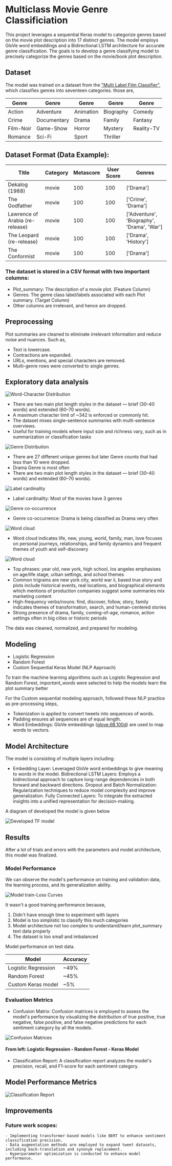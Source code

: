 # Multiclass Movie Genre Classificiation

This project leverages a sequential Keras model to categorize genres based on the movie plot description into 17 distinct genres. The model employs GloVe word embeddings and a Bidirectional LSTM architecture for accurate genre classification. The goals is to develop a genre classifying model to precisely categorize the genres based on the movie/book plot description.

## Dataset

The model was trained on a dataset from the ["Multi Label Film Classifier"](https://www.kaggle.com/datasets/mdzarinhossain/multi-label-film-classifier), which classifies genres into seventeen categories. those are, 

| Genre       | Genre       | Genre       | Genre       | Genre      |
|-------------|-------------|-------------|-------------|------------|
| Action      | Adventure   | Animation   | Biography   | Comedy     |
| Crime       | Documentary | Drama       | Family      | Fantasy    |
| Film-Noir   | Game-Show   | Horror      | Mystery     | Reality-TV |
| Romance     | Sci-Fi      | Sport       | Thriller    |            |


## Dataset Format (Data Example):

| Title                         | Category | Metascore | User Score | Genres                                    |
|------------------------------|----------|-----------|------------|--------------------------------------------|
| Dekalog (1988)               | movie    | 100       | 100        | ['Drama']                                  |
| The Godfather                | movie    | 100       | 100        | ['Crime', 'Drama']                         |
| Lawrence of Arabia (re-release) | movie | 100       | 100        | ['Adventure', 'Biography', 'Drama', 'War'] |
| The Leopard (re-release)     | movie    | 100       | 100        | ['Drama', 'History']                       |
| The Conformist               | movie    | 100       | 100        | ['Drama']                                  |



### The dataset is stored in a CSV format with two important columns:
- Plot_summary: The description of a movie plot. (Feature Column)
- Genres: The genre class label/labels associated with each Plot summary. (Target Column)
- Other columns are irrelevant, and hence are dropped.

## Preprocessing

Plot summaries are cleaned to eliminate irrelevant information and reduce noise and nuances. Such as,
- Text is lowercase.
- Contractions are expanded.
- URLs, mentions, and special characters are removed.
- Multi-genre rows were converted to single genres.

## Exploratory data analysis

![Word-Character Distribution](https://raw.githubusercontent.com/shefat26/finalCapstoneProject/refs/heads/main/figures/wcc_dist.png) 

- There are two main plot length styles in the dataset — brief (30–40 words) and extended (60–70 words).
- A maximum character limit of ~342 is enforced or commonly hit.
- The dataset mixes single-sentence summaries with multi-sentence overviews.
- Useful for training models where input size and richness vary, such as in summarization or classification tasks

![Genre Distribution](https://raw.githubusercontent.com/shefat26/finalCapstoneProject/refs/heads/main/figures/genre_count.png) 
- There are 27 different unique genres but later Genre counts that had less than 10 were dropped.
- Drama Genre is most often
- There are two main plot length styles in the dataset — brief (30–40 words) and extended (60–70 words).

![Label cardinality](https://raw.githubusercontent.com/shefat26/finalCapstoneProject/refs/heads/main/figures/label_cardi.png) 
- Label cardinality: Most of the movies have 3 genres

![Genre co-occurrence](https://raw.githubusercontent.com/shefat26/finalCapstoneProject/refs/heads/main/figures/co_occurance.png) 
- Genre co-occurrence: Drama is being classified as Drama very often


![Word cloud](https://raw.githubusercontent.com/shefat26/finalCapstoneProject/refs/heads/main/figures/word_cloud.png) 
- Word cloud indicates life, new, young, world, family, man, love focuses on personal journeys, relationships, and family dynamics and frequent themes of youth and self-discovery

![Word cloud](https://raw.githubusercontent.com/shefat26/finalCapstoneProject/refs/heads/main/figures/tf_idf_table.PNG) 
- Top phrases: year old, new york, high school, los angeles emphasises on age/life stage, urban settings, and school themes
- Common trigrams are new york city, world war ii, based true story and plots include historical events, real locations, and biographical elements which mentions of production companies suggest some summaries mix marketing content
- High-frequency verbs/nouns: find, discover, follow, story, family indicates themes of transformation, search, and human-centered stories
- Strong presence of drama, family, coming-of-age, romance, action settings often in big cities or historic periods


The data was cleaned, normalized, and prepared for modeling.


## Modeling

- Logistic Regression 
- Random Forest
- Custom Sequential Keras Model (NLP Approach)

To train the machine learning algorithms such as Logistic Regression and Random Forest, _important_words_ were selected to help the models learn the plot summary better

For the Custom sequential modeling approach, followed these NLP practice as pre-processing steps,

- Tokenization is applied to convert tweets into sequences of words.
- Padding ensures all sequences are of equal length.
- Word Embeddings: GloVe embeddings ([glove.6B.100d](https://www.kaggle.com/datasets/danielwillgeorge/glove6b100dtxt)) are used to map words to vectors.
 

## Model Architecture

The model is consisting of multiple layers including:

- Embedding Layer: Leveraged GloVe word embeddings to give meaning to words in the model.
    Bidirectional LSTM Layers: Employs a bidirectional approach to capture long-range dependencies in both forward and backward directions.
    Dropout and Batch Normalization: Regularization techniques to reduce model complexity and improve generalization.
    Fully Connected Layers: To integrate the extracted insights into a unified representation for decision-making.

A diagram of developed the model is given below

![Developed TF model](https://raw.githubusercontent.com/shefat26/finalCapstoneProject/refs/heads/main/figures/model_arch.png) 



 
## Results

After a lot of trials and errors with the parameters and model architecture, this model was finalized.

### Model Performance

We can observe the model's performance on training and validation data, the learning process, and its generalization ability.

![Model train-Loss Curves](https://raw.githubusercontent.com/shefat26/finalCapstoneProject/refs/heads/main/figures/train_valid_curves.png) 

It wasn't a good training performance because, 

1. Didn't have enough time to experiment with layers
2. Model is too simplistic to classify this much categories
3. Model architecture not too complex to understand/learn plot_summary text data properly
4. The dataset is too small and imbalanced

Model performance on test data.

| Model                         |  Accuracy |
|-------------------------------|-----------|
| Logistic Regression           |   ~49%    |
| Random Forest                 |   ~45%    |
| Custom Keras model            |   ~5%     |


### Evaluation Metrics

- Confusion Matrix: Confusion matrices is employed to assess the model's performance by visualizing the distribution of true positive, true negative, false positive, and false negative predictions for each sentiment category by all the models.

![Confusion Matrices](https://raw.githubusercontent.com/shefat26/finalCapstoneProject/refs/heads/main/figures/cfs.jpg)

#### From left: Logistic Regression - Random Forest - Keras Model

- Classification Report: A classification report analyzes the model's precision, recall, and F1-score for each sentiment category.

## Model Performance Metrics

![Classification Report](https://raw.githubusercontent.com/shefat26/finalCapstoneProject/refs/heads/main/figures/crcm.PNG) 



## Improvements

### Future work scopes:

    - Implementing transformer-based models like BERT to enhance sentiment classification precision.
    - Data augmentation methods are employed to expand tweet datasets, including back-translation and synonym replacement.
    - Hyperparameter optimization is conducted to enhance model performance.


<!-- 
## Explainable AI Integration (LIME: Local Interpretable Model-agnostic Explanations)

I aimed to enhance the interpretability of the model's predictions by integrating eXplainable AI (XAI) techniques. Specifically, I focused on implementing LIME (Local Interpretable Model-Agnostic Explanations). LIME works by approximating the complex model's behavior locally around a specific instance, creating a simpler, interpretable model to explain the prediction.

By incorporating LIME, I sought to understand the factors influencing the model's decisions. This would improve the model's transparency and help identify potential biases or errors.****
-->

